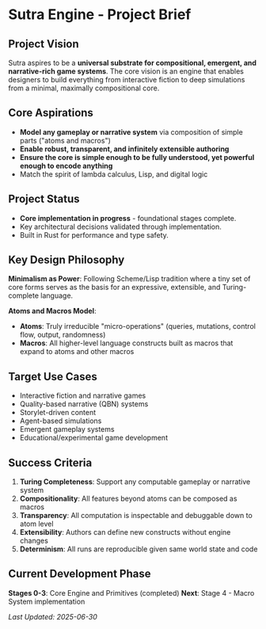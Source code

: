 # Sutra Engine - Project Brief

## Project Vision

Sutra aspires to be a **universal substrate for compositional, emergent, and narrative-rich game systems**. The core vision is an engine that enables designers to build everything from interactive fiction to deep simulations from a minimal, maximally compositional core.

## Core Aspirations

- **Model any gameplay or narrative system** via composition of simple parts ("atoms and macros")
- **Enable robust, transparent, and infinitely extensible authoring**
- **Ensure the core is simple enough to be fully understood, yet powerful enough to encode anything**
- Match the spirit of lambda calculus, Lisp, and digital logic

## Project Status

- **Core implementation in progress** - foundational stages complete.
- Key architectural decisions validated through implementation.
- Built in Rust for performance and type safety.

## Key Design Philosophy

**Minimalism as Power**: Following Scheme/Lisp tradition where a tiny set of core forms serves as the basis for an expressive, extensible, and Turing-complete language.

**Atoms and Macros Model**:
- **Atoms**: Truly irreducible "micro-operations" (queries, mutations, control flow, output, randomness)
- **Macros**: All higher-level language constructs built as macros that expand to atoms and other macros

## Target Use Cases

- Interactive fiction and narrative games
- Quality-based narrative (QBN) systems
- Storylet-driven content
- Agent-based simulations
- Emergent gameplay systems
- Educational/experimental game development

## Success Criteria

1. **Turing Completeness**: Support any computable gameplay or narrative system
2. **Compositionality**: All features beyond atoms can be composed as macros
3. **Transparency**: All computation is inspectable and debuggable down to atom level
4. **Extensibility**: Authors can define new constructs without engine changes
5. **Determinism**: All runs are reproducible given same world state and code

## Current Development Phase

**Stages 0-3**: Core Engine and Primitives (completed)
**Next**: Stage 4 - Macro System implementation

*Last Updated: 2025-06-30*
